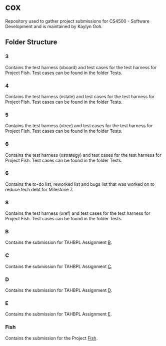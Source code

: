 # cox

Repository used to gather project submissions for CS4500 - Software Development and is maintained by Kaylyn Goh.

## Folder Structure

### 3
Contains the test harness (xboard) and test cases for the test harness for Project Fish. Test cases can be found in the folder Tests.

### 4
Contains the test harness (xstate) and test cases for the test harness for Project Fish. Test cases can be found in the folder Tests.

### 5
Contains the test harness (xtree) and test cases for the test harness for Project Fish. Test cases can be found in the folder Tests.

### 6
Contains the test harness (xstrategy) and test cases for the test harness for Project Fish. Test cases can be found in the folder Tests.

### 6
Contains the to-do list, reworked list and bugs list that was worked on to reduce tech debt for Milestone 7.

### 8
Contains the test harness (xref) and test cases for the test harness for Project Fish. Test cases can be found in the folder Tests.

### B
Contains the submission for TAHBPL Assignment [B](https://felleisen.org/matthias/4500-f20/B.html).

### C
Contains the submission for TAHBPL Assignment [C](https://felleisen.org/matthias/4500-f20/C.html).

### D
Contains the submission for TAHBPL Assignment [D](https://felleisen.org/matthias/4500-f20/D.html).

### E
Contains the submission for TAHBPL Assignment [E](https://felleisen.org/matthias/4500-f20/E.html).

### Fish
Contains the submission for the Project [Fish](https://felleisen.org/matthias/4500-f20/fish.html).
